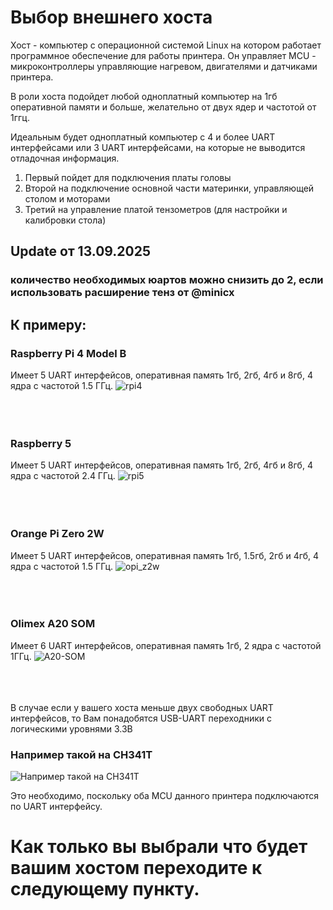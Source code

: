 # Выбор внешнего хоста
Хост - компьютер с операционной системой Linux на котором работает программное обеспечение для работы принтера. Он управляет MCU - микроконтроллеры управляющие нагревом, двигателями и датчиками принтера.

В роли хоста подойдет любой одноплатный компьютер на 1гб оперативной памяти и больше, желательно от двух ядер и частотой от 1ггц. 


Идеальным будет одноплатный компьютер с 4 и более UART интерфейсами или 3 UART интерфейсами, на которые не выводится отладочная информация. 
1. Первый пойдет для подключения платы головы
2. Второй на подключение основной части материнки, управляющей столом и моторами
3. Третий на управление платой тензометров (для настройки и калибровки стола)

## Update от 13.09.2025
### количество необходимых юартов можно снизить до 2, если использовать расширение тенз от @minicx


## К примеру:
### Raspberry Pi 4 Model B
Имеет 5 UART интерфейсов, оперативная память 1гб, 2гб, 4гб и 8гб, 4 ядра с частотой 1.5 ГГц.
![rpi4](https://github.com/user-attachments/assets/f9c1b388-82e1-4029-80d6-165e657d5885)<br />
<br />
<br />
<br />

### Raspberry 5
Имеет 5 UART интерфейсов, оперативная память 1гб, 2гб, 4гб и 8гб, 4 ядра с частотой 2.4 ГГц.
![rpi5](https://github.com/user-attachments/assets/4b0b1521-926b-4374-aab1-456b6980ed84)<br />
<br />
<br />
<br />

### Orange Pi Zero 2W
Имеет 5 UART интерфейсов, оперативная память 1гб, 1.5гб, 2гб и 4гб, 4 ядра с частотой 1.5 ГГц.
![opi_z2w](https://github.com/user-attachments/assets/7c05fd7e-57cd-478e-8ee6-f9a8966b557e)<br />
<br />
<br />
<br />

### Olimex A20 SOM
Имеет 6 UART интерфейсов, оперативная память 1гб, 2 ядра с частотой 1ГГц.
![A20-SOM](https://github.com/user-attachments/assets/6875d919-7c54-4452-9b95-624b95c6d314)<br />
<br />
<br />
<br />

В случае если у вашего хоста меньше двух свободных UART интерфейсов, то Вам понадобятся USB-UART переходники с логическими уровнями 3.3В
### Например такой на CH341T
![Например такой на CH341T](https://i.ibb.co/3fRSJyg/ch341t.png)

Это необходимо, поскольку оба MCU данного принтера подключаются по UART интерфейсу.

# Как только вы выбрали что будет вашим хостом переходите к следующему пункту.
